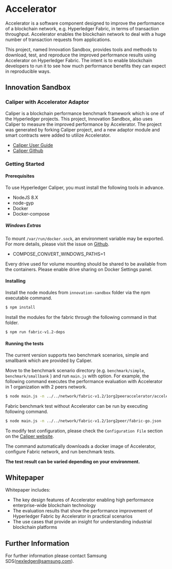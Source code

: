 # Accelerator
Accelerator is a software component designed to improve the performance of a blockchain network, e.g. Hyperledger Fabric, in terms of transaction throughput. Accelerator enables the blockchain network to deal with a huge number of transaction requests from applications. 

This project, named Innovation Sandbox, provides tools and methods to download, test, and reproduce the improved performance results using Accelerator on Hyperledger Fabric. The intent is to enable blockchain developers to run it to see how much performance benefits they can expect in reproducible ways.

## Innovation Sandbox

### Caliper with Accelerator Adaptor 
Caliper is a blockchain performance benchmark framework which is one of the Hyperledger projects. This project, Innovation Sandbox, also uses Caliper to measure the improved performance by Accelerator. The project was generated by forking Caliper project, and a new adaptor module and smart contracts were added to utilize Accelerator.

- [Caliper User Guide](https://hyperledger.github.io/caliper)
- [Caliper Github](https://github.com/hyperledger/caliper)


### Getting Started
#### Prerequisites
To use Hyperledger Caliper, you must install the following tools in advance.
- NodeJS 8.X
- node-gyp
- Docker
- Docker-compose

##### Windows Extras
To mount `/var/run/docker.sock`, an environment variable may be exported. For more details, please visit the issue on [Github](https://github.com/docker/for-win/issues/1829#issuecomment-376328022).
- COMPOSE_CONVERT_WINDOWS_PATHS=1

Every drive used for volume mounting should be shared to be available from the containers. Please enable drive sharing on Docker Settings panel.

#### Installing
Install the node modules from `innovation-sandbox` folder via the npm executable command.
```bash
$ npm install
```
Install the modules for the fabric through the following command in that folder.
```bash
$ npm run fabric-v1.2-deps
```

#### Running the tests
The current version supports two benchmark scenarios, simple and smallbank which are provided by Caliper. 

Move to the benchmark scenario directory (e.g. `benchmark/simple`, `benchmark/smallbank` ) and run `main.js` with option.
For example, the following command executes the performance evaluation with Accelerator in 1 organization with 2 peers network.
```bash
$ node main.js -n ../../network/fabric-v1.2/1org2peeraccelerator/accelerator-go.json
```

Fabric benchmark test without Accelerator can be run by executing following command.
```bash
$ node main.js -n ../../network/fabric-v1.2/1org2peer/fabric-go.json
```

To modify test configuration, please check the `Configuration File` section on the [Caliper website](https://hyperledger.github.io/caliper/docs/2_Architecture.html).

The command automatically downloads a docker image of Accelerator, configure Fabric network, and run benchmark tests.

**The test result can be varied depending on your environment.**

## Whitepaper
Whitepaper includes:
- The key design features of Accelerator enabling high performance enterprise-wide blockchain technology
- The evaluation results that show the performance improvement of Hyperledger Fabric by Accelerator in practical scenarios
- The use cases that provide an insight for understanding industrial blockchain platforms

## Further Information
For further information please contact Samsung SDS(nexledger@samsung.com).

